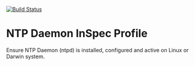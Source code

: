 [![Build Status](https://travis-ci.org/juju4/inspec-ntp.svg?branch=master)](https://travis-ci.org/juju4/inspec-ntp)
# NTP Daemon InSpec Profile

Ensure NTP Daemon (ntpd) is installed, configured and active on Linux or Darwin system.
